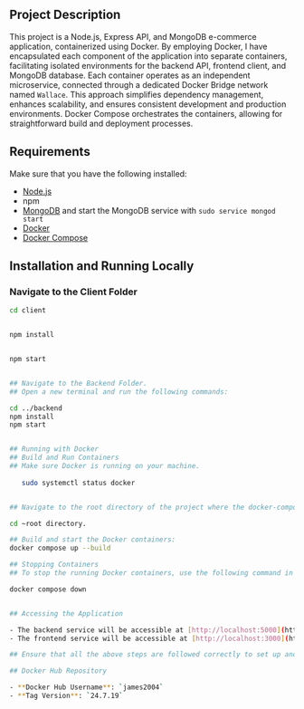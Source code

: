 ## Project Description

This project is a Node.js, Express API, and MongoDB e-commerce application, containerized using Docker. By employing Docker, I have encapsulated each component of the application into separate containers, facilitating isolated environments for the backend API, frontend client, and MongoDB database. Each container operates as an independent microservice, connected through a dedicated Docker Bridge network named `Wallace`. This approach simplifies dependency management, enhances scalability, and ensures consistent development and production environments. Docker Compose orchestrates the containers, allowing for straightforward build and deployment processes.




## Requirements

Make sure that you have the following installed:

- [Node.js](https://www.digitalocean.com/community/tutorials/how-to-install-node-js-on-ubuntu-18-04)
- npm
- [MongoDB](https://docs.mongodb.com/manual/tutorial/install-mongodb-on-ubuntu/) and start the MongoDB service with `sudo service mongod start`
- [Docker](https://docs.docker.com/engine/install/)
- [Docker Compose](https://docs.docker.com/compose/install/)

## Installation and Running Locally

### Navigate to the Client Folder 

```sh
cd client


npm install


npm start


## Navigate to the Backend Folder.
## Open a new terminal and run the following commands:

cd ../backend
npm install
npm start


## Running with Docker
## Build and Run Containers
## Make sure Docker is running on your machine.
   
   sudo systemctl status docker


## Navigate to the root directory of the project where the docker-compose.yml file is located:

cd ~root directory.

## Build and start the Docker containers:
docker compose up --build

## Stopping Containers
## To stop the running Docker containers, use the following command in the root directory

docker compose down


## Accessing the Application

- The backend service will be accessible at [http://localhost:5000](http://localhost:5000).
- The frontend service will be accessible at [http://localhost:3000](http://localhost:3000).

## Ensure that all the above steps are followed correctly to set up and run the project both locally and using Docker.

## Docker Hub Repository

- **Docker Hub Username**: `james2004`
- **Tag Version**: `24.7.19`
